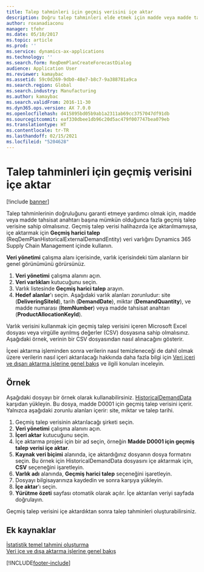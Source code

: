 ```yaml
---
title: Talep tahminleri için geçmiş verisini içe aktar
description: Doğru talep tahminleri elde etmek için madde veya madde tahsisat anahtarı başına tarihsel talep verisine ihtiyaç duyarsınız. Bu konu herhangi bir sistemden geçmiş verisini almak için veri varlıklarının nasıl kullanılacağını ve böylece daha uzun talep tahmin verisine nasıl sahip olacağınızı açıklar.
author: roxanadiaconu
manager: tfehr
ms.date: 05/10/2017
ms.topic: article
ms.prod: ''
ms.service: dynamics-ax-applications
ms.technology: ''
ms.search.form: ReqDemPlanCreateForecastDialog
audience: Application User
ms.reviewer: kamaybac
ms.assetid: 59c0d269-9db0-48e7-b8c7-9a388781a9ca
ms.search.region: Global
ms.search.industry: Manufacturing
ms.author: kamaybac
ms.search.validFrom: 2016-11-30
ms.dyn365.ops.version: AX 7.0.0
ms.openlocfilehash: d415895bd05b9ab1a2311ab69cc3757047df91db
ms.sourcegitcommit: eaf330dbee1db96c20d5ac479f007747bea079eb
ms.translationtype: HT
ms.contentlocale: tr-TR
ms.lasthandoff: 02/15/2021
ms.locfileid: "5204628"
---
```

# <a name="import-historical-data-for-demand-forecasts"></a>Talep tahminleri için geçmiş verisini içe aktar

[!include [banner](../includes/banner.md)]

Talep tahminlerinin doğruluğunu garanti etmeye yardımcı olmak için, madde veya madde tahsisat anahtarı başına mümkün olduğunca fazla geçmiş talep verisine sahip olmalısınız. Geçmiş talep verisi halihazırda içe aktarılmamışsa, içe aktarmak için **Geçmiş harici talep** (ReqDemPlanHistoricalExternalDemandEntity) veri varlığını Dynamics 365 Supply Chain Management içinde kullanın.

**Veri yönetimi** çalışma alanı içerisinde, varlık içerisindeki tüm alanların bir genel görünümünü görürsünüz.

1. **Veri yönetimi** çalışma alanını açın.
2. **Veri varlıkları** kutucuğunu seçin.
3. Varlık listesinde **Geçmiş harici talep** arayın.
4. **Hedef alanlar**'ı seçin. Aşağıdaki varlık alanları zorunludur: site (**DeliveringSiteId**), tarih (**DemandDate**), miktar (**DemandQuantity**), ve madde numarası (**ItemNumber**) veya madde tahsisat anahtarı (**ProductAllocationKeyId**).

Varlık verisini kullanmak için geçmiş talep verisini içeren Microsoft Excel dosyası veya virgülle ayrılmış değerler (CSV) dosyasına sahip olmalısınız. Aşağıdaki örnek, verinin bir CSV dosyasından nasıl alınacağını gösterir.

İçeei aktarma işleminden sonra verilerin nasıl temizleneceği de dahil olmak üzere verilerin nasıl içeri aktarılacağı hakkında daha fazla bilgi için [Veri içeri ve dışarı aktarma işlerine genel bakış](../../fin-ops-core/dev-itpro/data-entities/data-import-export-job.md) ve ilgili konuları inceleyin.

## <a name="example"></a>Örnek

Aşağıdaki dosyayı bir örnek olarak kullanabilirsiniz. [HistoricalDemandData](https://docs.microsoft.com/dynamics/s-e/) karşıdan yükleyin. Bu dosya, madde D0001 için geçmiş talep verisini içerir. Yalnızca aşağıdaki zorunlu alanları içerir: site, miktar ve talep tarihi.

1. Geçmiş talep verisinin aktarılacağı şirketi seçin.
2. **Veri yönetimi** çalışma alanını açın.
3. **İçeri aktar** kutucuğunu seçin.
4. İçe aktarma projesi için bir ad seçin, örneğin **Madde D0001 için geçmiş talep verisi içe aktar**.
5. **Kaynak veri biçimi** alanında, içe aktardığınız dosyanın dosya formatını seçin. Bu örnek için HistoricalDemandData dosyasını içe aktarmak için, **CSV** seçeneğini işaretleyin.
6. **Varlık adı** alanında, **Geçmiş harici talep** seçeneğini işaretleyin.
7. Dosyayı bilgisayarınıza kaydedin ve sonra karşıya yükleyin.
8. **İçe aktar**'ı seçin.
9. **Yürütme özeti** sayfası otomatik olarak açılır. İçe aktarılan veriyi sayfada doğrulayın.

Geçmiş talep verisini içe aktardıktan sonra talep tahminleri oluşturabilirsiniz.

## <a name="additional-resources"></a>Ek kaynaklar

[İstatistik temel tahmini oluşturma](generate-statistical-baseline-forecast.md)  
[Veri içe ve dışa aktarma işlerine genel bakış](../../fin-ops-core/dev-itpro/data-entities/data-import-export-job.md)


[!INCLUDE[footer-include](../../includes/footer-banner.md)]